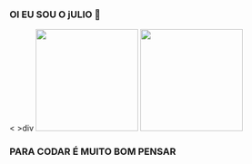 ### OI EU SOU O jULIO 👋

< >div
  <img height="180em" src="https://github-readme-stats.vercel.app/api?username=Juliodevs&show_icons=true&theme=great-gatsby&include_all_commits=true&count_private=true"/>
  <img height="180em" src="https://github-readme-stats.vercel.app/api/top-langs/?username=LuigiGF&layout=compact&langs_count=16&theme=great-gatsby"/>
</div>

### PARA CODAR É MUITO BOM PENSAR ###
